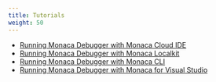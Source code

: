 ```yaml
---
title: Tutorials
weight: 50
---
```


- [Running Monaca Debugger with Monaca Cloud IDE](/en/monaca_ide/tutorial/testing_debugging)
- [Running Monaca Debugger with Monaca Localkit](/en/monaca_localkit/tutorial/testing_debugging)
- [Running Monaca Debugger with Monaca CLI](/en/monaca_cli/tutorial/testing_debugging)
- [Running Monaca Debugger with Monaca for Visual Studio](/en/monaca_vs/tutorial/testing_debugging)

